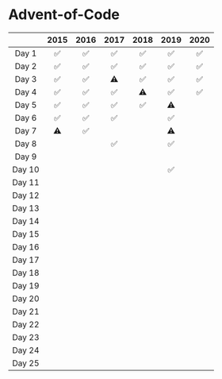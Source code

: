 # Advent-of-Code
|        | 2015 | 2016 | 2017 | 2018 | 2019 | 2020 |
| :----: | :--: | :--: | :--: | :--: | :--: | :--: |
| Day 1  |  ✅  |  ✅   |  ✅   |  ✅   |  ✅   |  ✅  |
| Day 2  |  ✅  |  ✅   |  ✅   |  ✅   |  ✅   |  ✅  |
| Day 3  |  ✅  |  ✅   |  ⚠️   |  ✅   |  ✅   |  ✅  |
| Day 4  |  ✅  |  ✅   |  ✅   |  ⚠️   |  ✅   |  ✅  |
| Day 5  |  ✅  |  ✅   |  ✅   |  ✅   |  ⚠️   |     |
| Day 6  |  ✅  |  ✅   |  ✅   |      |  ✅   |     |
| Day 7  |  ⚠️  |  ✅   |      |      |  ⚠️   |     |
| Day 8  |      |      |  ✅   |       |  ✅   |     |
| Day 9  |      |      |      |      |      |      |
| Day 10 |      |      |      |      |  ✅   |     |
| Day 11 |      |      |      |      |      |      |
| Day 12 |      |      |      |      |      |      |
| Day 13 |      |      |      |      |      |      |
| Day 14 |      |      |      |      |      |      |
| Day 15 |      |      |      |      |      |      |
| Day 16 |      |      |      |      |      |      |
| Day 17 |      |      |      |      |      |      |
| Day 18 |      |      |      |      |      |      |
| Day 19 |      |      |      |      |      |      |
| Day 20 |      |      |      |      |      |      |
| Day 21 |      |      |      |      |      |      |
| Day 22 |      |      |      |      |      |      |
| Day 23 |      |      |      |      |      |      |
| Day 24 |      |      |      |      |      |      |
| Day 25 |      |      |      |      |      |      |